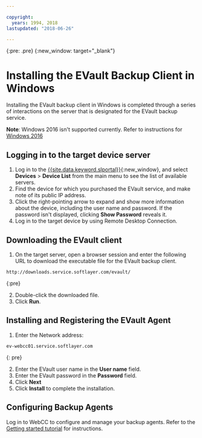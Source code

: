 ```yaml
---

copyright:
  years: 1994, 2018
lastupdated: "2018-06-26"

---
```

{:pre: .pre}
{:new_window: target="_blank"}

# Installing the EVault Backup Client in Windows

Installing the EVault backup client in Windows is completed through a series of interactions on the server that is designated for the EVault backup service.

**Note**: Windows 2016 isn't supported currently. Refer to instructions for [Windows 2016](install-evault-windows2016.html)

## Logging in to the target device server

1. Log in to the [{{site.data.keyword.slportal}}](https://control.softlayer.com/){:new_window}, and select **Devices** > **Device List** from the main menu to see the list of available servers.
2. Find the device for which you purchased the EVault service, and make note of its public IP address.
3. Click the right-pointing arrow to expand and show more information about the device, including the user name and password. If the password isn't displayed, clicking **Show Password** reveals it. 
4. Log in to the target device by using Remote Desktop Connection.

## Downloading the EVault client

1. On the target server, open a browser session and enter the following URL to download the executable file for the EVault backup client. <br/>
  ```
  http://downloads.service.softlayer.com/evault/
  ```
  {:pre}
  
2. Double-click the downloaded file.
3. Click **Run**.


## Installing and Registering the EVault Agent
 
1. Enter the Network address: <br />
  ```
  ev-webcc01.service.softlayer.com
  ```
  {: pre}
  
2. Enter the EVault user name in the **User name** field. 
3. Enter the EVault password in the **Password** field. 
6. Click **Next** 
7. Click **Install** to complete the installation.

## Configuring Backup Agents

Log in to WebCC to configure and manage your backup agents. Refer to the [Getting started tutorial](index.html#configuring-evault-agent-in-webcc) for instructions.
